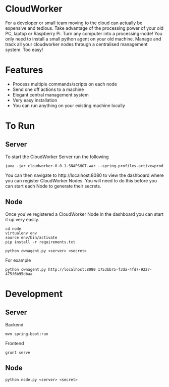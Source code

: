 # CloudWorker
For a developer or small team moving to the cloud can actually be expensive and tedious. Take advantage of the processing power of your old PC, laptop or Raspberry Pi. Turn any computer into a processing-node! You only need to install a small python agent on your old machine.
Manage and track all your cloudworker nodes through a centralised management system. Too easy!

# Features
* Process multiple commands/scripts on each node
* Send one off actions to a machine
* Elegant central management system
* Very easy installation
* You can run anything on your existing machine locally

# To Run

## Server

To start the CloudWorker Server run the following
```
java -jar cloudworker-0.0.1-SNAPSHOT.war --spring.profiles.active=prod
```
You can then navigate to http://localhost:8080 to view the dashboard where you can register CloudWorker Nodes. You will need to do this before you can start each Node to generate their secrets.

## Node

Once you've registered a CloudWorker Node in the dashboard you can start it up very easily.

```
cd node
virtualenv env
source env/bin/activate
pip install -r requirements.txt
```

```
python cwnagent.py <server> <secret>
```
For example
```
python cwnagent.py http://localhost:8080 1753bb75-f3da-4fd7-9227-475f6b95dbaa 
```


# Development

## Server

Backend
```
mvn spring-boot:run
```

Frontend
```
grunt serve
```

## Node

```
python node.py <server> <secret>
```
